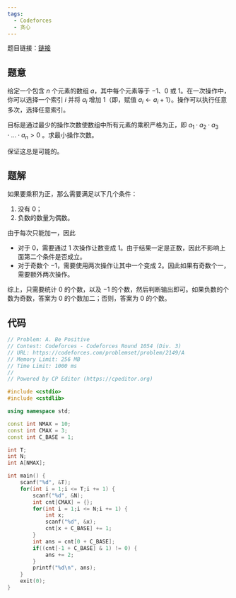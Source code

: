 ```yaml
---
tags:
  - Codeforces
  - 贪心
---
```

题目链接：[链接](https://codeforces.com/problemset/problem/2149/A)

## 题意

给定一个包含 $n$ 个元素的数组 $a$，其中每个元素等于 $-1$、$0$ 或 $1$。在一次操作中，你可以选择一个索引 $i$ 并将 $a_i$ 增加 $1$（即，赋值 $a_i \gets a_i + 1$）。操作可以执行任意多次，选择任意索引。

目标是通过最少的操作次数使数组中所有元素的乘积严格为正，即 $a_1 \cdot a_2 \cdot a_3 \cdot \ldots \cdot a_n > 0$ 。求最小操作次数。

保证这总是可能的。

## 题解

如果要乘积为正，那么需要满足以下几个条件：

1. 没有 $0$；
2. 负数的数量为偶数。

由于每次只能加一，因此

- 对于 $0$，需要通过 $1$ 次操作让数变成 $1$。由于结果一定是正数，因此不影响上面第二个条件是否成立。
- 对于奇数个 $-1$，需要使用两次操作让其中一个变成 $2$。因此如果有奇数个一，需要额外两次操作。

综上，只需要统计 $0$ 的个数，以及 $-1$ 的个数，然后判断输出即可。如果负数的个数为奇数，答案为 $0$ 的个数加二；否则，答案为 $0$ 的个数。

## 代码

```cpp
// Problem: A. Be Positive
// Contest: Codeforces - Codeforces Round 1054 (Div. 3)
// URL: https://codeforces.com/problemset/problem/2149/A
// Memory Limit: 256 MB
// Time Limit: 1000 ms
// 
// Powered by CP Editor (https://cpeditor.org)

#include <cstdio>
#include <cstdlib>

using namespace std;

const int NMAX = 10;
const int CMAX = 3;
const int C_BASE = 1;

int T;
int N;
int A[NMAX];

int main() {
	scanf("%d", &T);
	for(int i = 1;i <= T;i += 1) {
		scanf("%d", &N);
		int cnt[CMAX] = {};
		for(int i = 1;i <= N;i += 1) {
			int x;
			scanf("%d", &x);
			cnt[x + C_BASE] += 1;
		}
		int ans = cnt[0 + C_BASE];
		if((cnt[-1 + C_BASE] & 1) != 0) {
			ans += 2;
		}
		printf("%d\n", ans);
	}
	exit(0);
}
```